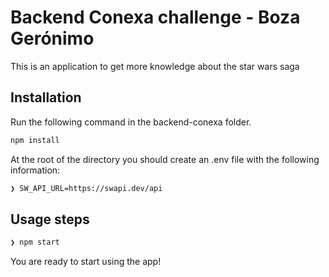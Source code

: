 # Backend Conexa challenge - Boza Gerónimo

This is an application to get more knowledge about the star wars saga

## Installation

Run the following command in the backend-conexa folder.

```bash
npm install
```

At the root of the directory you should create an .env file with the following information:

```bash
❯ SW_API_URL=https://swapi.dev/api
```

## Usage steps

```bash
❯ npm start
```

You are ready to start using the app!
